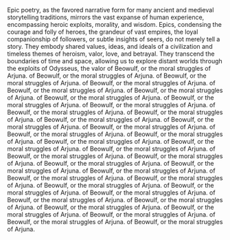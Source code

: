 
Epic poetry, as the favored narrative form for many ancient and medieval storytelling traditions, mirrors the vast expanse of human experience, encompassing heroic exploits, morality, and wisdom. Epics, condensing the courage and folly of heroes, the grandeur of vast empires, the loyal companionship of followers, or subtle insights of seers, do not merely tell a story. They embody shared values, ideas, and ideals of a civilization and timeless themes of heroism, valor, love, and betrayal. They transcend the boundaries of time and space, allowing us to explore distant worlds through the exploits of Odysseus, the valor of Beowulf, or the moral struggles of Arjuna. of Beowulf, or the moral struggles of Arjuna. of Beowulf, or the moral struggles of Arjuna. of Beowulf, or the moral struggles of Arjuna. of Beowulf, or the moral struggles of Arjuna. of Beowulf, or the moral struggles of Arjuna. of Beowulf, or the moral struggles of Arjuna. of Beowulf, or the moral struggles of Arjuna. of Beowulf, or the moral struggles of Arjuna. of Beowulf, or the moral struggles of Arjuna. of Beowulf, or the moral struggles of Arjuna. of Beowulf, or the moral struggles of Arjuna. of Beowulf, or the moral struggles of Arjuna. of Beowulf, or the moral struggles of Arjuna. of Beowulf, or the moral struggles of Arjuna. of Beowulf, or the moral struggles of Arjuna. of Beowulf, or the moral struggles of Arjuna. of Beowulf, or the moral struggles of Arjuna. of Beowulf, or the moral struggles of Arjuna. of Beowulf, or the moral struggles of Arjuna. of Beowulf, or the moral struggles of Arjuna. of Beowulf, or the moral struggles of Arjuna. of Beowulf, or the moral struggles of Arjuna. of Beowulf, or the moral struggles of Arjuna. of Beowulf, or the moral struggles of Arjuna. of Beowulf, or the moral struggles of Arjuna. of Beowulf, or the moral struggles of Arjuna. of Beowulf, or the moral struggles of Arjuna. of Beowulf, or the moral struggles of Arjuna. of Beowulf, or the moral struggles of Arjuna. of Beowulf, or the moral struggles of Arjuna. of Beowulf, or the moral struggles of Arjuna. of Beowulf, or the moral struggles of Arjuna. of Beowulf, or the moral struggles of Arjuna. of Beowulf, or the moral struggles of Arjuna. of Beowulf, or the moral struggles of Arjuna.

